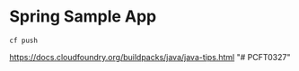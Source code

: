 # Spring Sample App

```cf push```

https://docs.cloudfoundry.org/buildpacks/java/java-tips.html
"# PCFT0327" 
